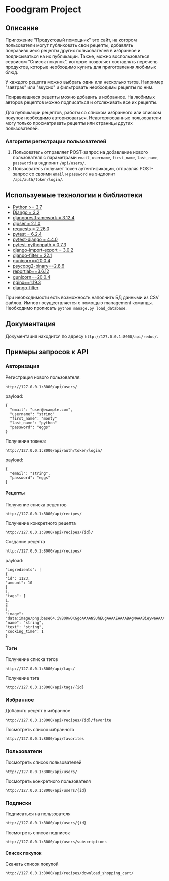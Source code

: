 # Foodgram Project

## Описание

Приложение "Продуктовый помощник" это сайт, на котором пользователи могут публиковать свои рецепты, добавлять понравившиеся рецепты других пользователей в избранное и подписываться на их публикации. Также, можно воспользоваться сервисом "Список покупок", которые позволяет составлять перечень продуктов, которые необходимо купить для приготовления любимых блюд.

У каждого рецепта можно выбрать один или несколько тэгов. Например "завтрак" или "вкусно" и фильтровать необходимы рецепты по ним.

Понравившиеся рецепты можно добавить в избранное. На любимых авторов рецептов можно подписаться и отслеживать все их рецепты.

Для публикации рецептов, работы со списком избранного или списком покупок необходимо авторизоваться. Неавторизованные пользователи могу только просматривать рецепты или страницы других пользователей.

### Алгоритм регистрации пользователей
1. Пользователь отправляет POST-запрос на добавление нового пользователя с параметрами `email`, `username`, `first_name`, `last_name`, `password` на эндпоинт `/api/users/`.
2. Пользователь получает токен аутентификации, отправляя POST-запрос со своими `email` и `password` на эндпоинт `/api/auth/token/login/`.

## Используемые технологии и библиотеки
-   [Python >= 3.7](https://www.python.org/)
-   [Django = 3.2](https://www.djangoproject.com/)
-   [djangorestframework = 3.12.4](https://www.django-rest-framework.org/)
-   [djoser = 2.1.0](https://djoser.readthedocs.io/en/latest/getting_started.html)
-   [requests = 2.26.0](https://requests.readthedocs.io/en/latest/user/quickstart/)
-   [pytest = 6.2.4](https://docs.pytest.org/en/7.1.x/getting-started.html)
-   [pytest-django = 4.4.0](https://pytest-django.readthedocs.io/en/latest/tutorial.html)
-   [pytest-pythonpath = 0.7.3](https://pypi.org/project/pytest-pythonpath/)
-   [django-import-export = 3.0.2](https://django-import-export.readthedocs.io/en/latest/getting_started.html)
-   [django-filter = 22.1](https://django-filter.readthedocs.io/)
-   [gunicorn==20.0.4](https://docs.gunicorn.org/en/stable/settings.html)
-   [psycopg2-binary==2.8.6](https://www.psycopg.org/docs/)
-   [reportlab==3.6.12](https://docs.reportlab.com/)
-   [gunicorn==20.0.4](https://github.com/benoitc/gunicorn)
-   [nginx==1.19.3](https://nginx.org/ru/docs/)
-   [django-filter](https://django-filter.readthedocs.io/en/stable/)


При необходимости есть возможность наполнить БД данными из CSV файлов. Импорт осуществляется с помощью management команды. Необходимо прописать `python manage.py load_database`.

## Документация
Документация находится по адресу `http://127.0.0.1:8000/api/redoc/`.


## Примеры запросов к API

### Авторизация

Регистрация нового пользователя:
```POST
http://127.0.0.1:8000/api/users/
```
payload:
```application/json
{
  "email": "user@example.com",
  "username": "string"
  "first_name": "monty"
  "last_name": "python"
  "password": "eggs"
}
```

Получение токена:
```POST
http://127.0.0.1:8000/api/auth/token/login/
```
payload:
```application/json
{
  "email": "string",
  "password": "eggs"
}
```

#### Рецепты

Получение списка рецептов
```GET
http://127.0.0.1:8000/api/recipes/
```

Получение конкретного рецепта
```GET
http://127.0.0.1:8000/api/recipes/{id}/
```

Создание рецепта
```POST
http://127.0.0.1:8000/api/recipes/
```
payload:
```application/json
"ingredients": [
{
"id": 1123,
"amount": 10
}
],
"tags": [
1,
2
],
"image": "data:image/png;base64,iVBORw0KGgoAAAANSUhEUgAAAAEAAAABAgMAAABieywaAAAACVBMVEUAAAD///9fX1/S0ecCAAAACXBIWXMAAA7EAAAOxAGVKw4bAAAACklEQVQImWNoAAAAggCByxOyYQAAAABJRU5ErkJggg==",
"name": "string",
"text": "string",
"cooking_time": 1
}
```
### Тэги
Получение списка тэгов
```GET
http://127.0.0.1:8000/api/tags/
```

Получение тэга
```GET
http://127.0.0.1:8000/api/tags/{id}
```

### Избранное

Добавить рецепт в избранное
```POST
http://127.0.0.1:8000/api/recipes/{id}/favorite
```

Посмотреть список избранного
```GET
http://127.0.0.1:8000/api/favorites
```

### Пользователи

Посмотреть список пользователей
```GET
http://127.0.0.1:8000/api/users/
```

Посмотреть конкретного пользователя
```GET
http://127.0.0.1:8000/api/users/{id}
```

### Подписки

Подписаться на пользователя
```POST
http://127.0.0.1:8000/api/users/{id}
```

Посмотреть список подписок
```GET
http://127.0.0.1:8000/api/users/subscriptions
```

#### Список покупок
Скачать список покупой
```GET
http://127.0.0.1:8000/api/recipes/download_shopping_cart/
```
